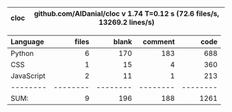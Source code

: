 cloc|github.com/AlDanial/cloc v 1.74  T=0.12 s (72.6 files/s, 13269.2 lines/s)
--- | ---

Language|files|blank|comment|code
:-------|-------:|-------:|-------:|-------:
Python|6|170|183|688
CSS|1|15|4|360
JavaScript|2|11|1|213
--------|--------|--------|--------|--------
SUM:|9|196|188|1261
